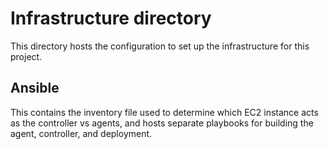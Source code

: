 # Infrastructure directory
This directory hosts the configuration to set up the infrastructure for this project.

## Ansible
This contains the inventory file used to determine which EC2 instance acts as the controller
vs agents, and hosts separate playbooks for building the agent, controller, and deployment.
